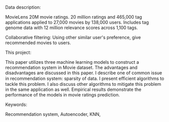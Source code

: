 Data description:

MovieLens 20M movie ratings. 
20 million ratings and 465,000 tag applications applied to 27,000 movies by 138,000 users.
Includes tag genome data with 12 million relevance scores across 1,100 tags.

Collaborative filtering:
Using other similar user's preference, give recommended movies to users.

This project:

This paper utilizes three machine learning models to construct a recommendation system
in Movie dataset. The advantages and disadvantages are discussed in this paper. I
describe one of common issue in recommendation system: sparsity of data. I present
eﬃcient algorithms to tackle this problem. I also discuss other algorithms to mitigate this
problem in the same application as well. Empirical results demonstrate the performance
of the models in movie ratings prediction.

Keywords: 

Recommendation system, Autoencoder, KNN,
